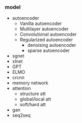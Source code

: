 ### model
- autoencoder
  - Vanilla autoencoder
  - Multilayer autoencoder
  - Convolutional autoencoder
  - Regularized autoencoder
    - denoising autoencoder
    - sparse autoencoder
- sgnet
- xlnet
- GPT
- ELMO
- crcnn
- memory network
- attention
  - structure att
  - global/local att
  - soft/hard att
- gan
- seq2seq

